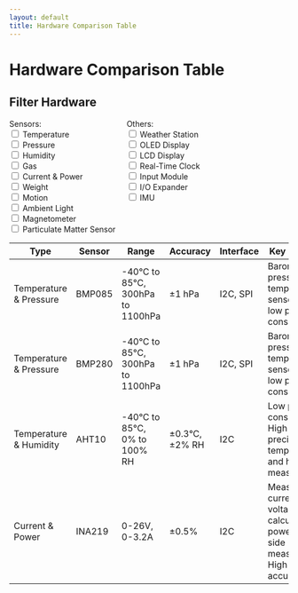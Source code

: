 ```yaml
---
layout: default
title: Hardware Comparison Table
---
```


# Hardware Comparison Table

## Filter Hardware

<div style="display: flex; flex-wrap: wrap;">
  <div style="margin-right: 20px;">
    <label>Sensors:</label>
    <div>
      <input type="checkbox" class="sensorFilter" value="Temperature"> Temperature<br>
      <input type="checkbox" class="sensorFilter" value="Pressure"> Pressure<br>
      <input type="checkbox" class="sensorFilter" value="Humidity"> Humidity<br>
      <input type="checkbox" class="sensorFilter" value="Gas"> Gas<br>
      <input type="checkbox" class="sensorFilter" value="Current & Power"> Current & Power<br>
      <input type="checkbox" class="sensorFilter" value="Weight"> Weight<br>
      <input type="checkbox" class="sensorFilter" value="Motion"> Motion<br>
      <input type="checkbox" class="sensorFilter" value="Ambient Light"> Ambient Light<br>
      <input type="checkbox" class="sensorFilter" value="Magnetometer"> Magnetometer<br>
      <input type="checkbox" class="sensorFilter" value="Particulate Matter Sensor"> Particulate Matter Sensor<br>
    </div>
  </div>
  <div style="margin-right: 20px;">
    <label>Others:</label>
    <div>
      <input type="checkbox" class="otherFilter" value="Weather Station"> Weather Station<br>
      <input type="checkbox" class="otherFilter" value="OLED Display"> OLED Display<br>
      <input type="checkbox" class="otherFilter" value="LCD Display"> LCD Display<br>
      <input type="checkbox" class="otherFilter" value="Real-Time Clock"> Real-Time Clock<br>
      <input type="checkbox" class="otherFilter" value="Input Module"> Input Module<br>
      <input type="checkbox" class="otherFilter" value="I/O Expander"> I/O Expander<br>
      <input type="checkbox" class="otherFilter" value="IMU"> IMU<br>
    </div>
  </div>
</div>

<div style="overflow-x: auto;">
  <table id="comparisonTable">
    <thead>
      <tr>
        <th>Type</th>
        <th>Sensor</th>
        <th>Range</th>
        <th>Accuracy</th>
        <th>Interface</th>
        <th>Key Features</th>
      </tr>
    </thead>
    <tbody>
      <tr>
        <td data-sensor="Temperature & Pressure">Temperature & Pressure</td>
        <td>BMP085</td>
        <td>-40°C to 85°C, 300hPa to 1100hPa</td>
        <td>±1 hPa</td>
        <td>I2C, SPI</td>
        <td>Barometric pressure and temperature sensor with low power consumption</td>
      </tr>
      <tr>
        <td data-sensor="Temperature & Pressure">Temperature & Pressure</td>
        <td>BMP280</td>
        <td>-40°C to 85°C, 300hPa to 1100hPa</td>
        <td>±1 hPa</td>
        <td>I2C, SPI</td>
        <td>Barometric pressure and temperature sensor with low power consumption</td>
      </tr>
      <tr>
        <td data-sensor="Temperature & Humidity">Temperature & Humidity</td>
        <td>AHT10</td>
        <td>-40°C to 85°C, 0% to 100% RH</td>
        <td>±0.3°C, ±2% RH</td>
        <td>I2C</td>
        <td>Low power consumption, High precision temperature and humidity measurement</td>
      </tr>
      <tr>
        <td data-sensor="Current & Power">Current & Power</td>
        <td>INA219</td>
        <td>0-26V, 0-3.2A</td>
        <td>±0.5%</td>
        <td>I2C</td>
        <td>Measures current and voltage, Can calculate power, High-side measurement, High accuracy</td>
      </tr>
      <!-- Continue filling in the rows for the rest of the hardware -->
      <!-- Make sure each row has the appropriate data-sensor attribute -->
    </tbody>
  </table>
</div>

<script>
document.querySelectorAll('.sensorFilter, .otherFilter').forEach(filter => {
  filter.addEventListener('change', filterTable);
});

function filterTable() {
  const sensorFilters = Array.from(document.querySelectorAll('.sensorFilter:checked')).map(cb => cb.value);
  const otherFilters = Array.from(document.querySelectorAll('.otherFilter:checked')).map(cb => cb.value);

  const rows = document.querySelectorAll('#comparisonTable tbody tr');

  rows.forEach(row => {
    const type = row.children[0].getAttribute('data-sensor');
    
    const sensorMatch = sensorFilters.length === 0 || sensorFilters.some(filter => type.includes(filter));
    const otherMatch = otherFilters.length === 0 || otherFilters.includes(type);

    row.style.display = sensorMatch || otherMatch ? '' : 'none';
  });
}
</script>
